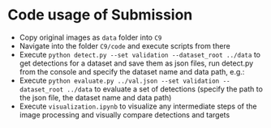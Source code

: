


# Code usage of Submission
- Copy original images as `data` folder into `C9`
- Navigate into the folder `C9/code` and execute scripts from there
- Execute `python detect.py --set validation --dataset_root ../data` to get detections for a dataset and save them as json files, run detect.py from the console and specify the dataset name and data path, e.g.:
- Execute `python evaluate.py ../val.json --set validation --dataset_root ../data` to evaluate a set of detections (specify the path to the json file, the dataset name and data path)
- Execute `visualization.ipynb` to visualize any intermediate steps of the image processing and visually compare detections and targets

